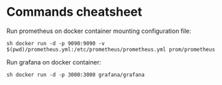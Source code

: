 # Commands cheatsheet

Run prometheus on docker container mounting configuration file:

`sh docker run -d -p 9090:9090 -v $(pwd)/prometheus.yml:/etc/prometheus/prometheus.yml prom/prometheus`

Run grafana on docker container:

`sh docker run -d -p 3000:3000 grafana/grafana`